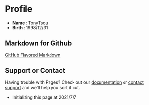 # Profile
- **Name** : TonyTsou
- **Birth** : 1998/12/31

## Markdown for Github
[GitHub Flavored Markdown](https://guides.github.com/features/mastering-markdown/)



## Support or Contact

Having trouble with Pages? Check out our [documentation](https://docs.github.com/categories/github-pages-basics/) or [contact support](https://support.github.com/contact) and we’ll help you sort it out.

- Initializing this page at 2021/7/7
